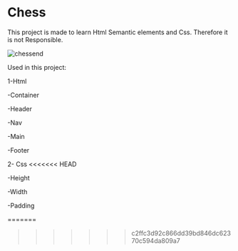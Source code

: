 # Chess
This project is made to learn Html Semantic elements and Css. Therefore it is not Responsible.

![chessend](https://user-images.githubusercontent.com/103388852/222106952-0b5dca0a-8e15-44b5-8a11-7fbf4c133d80.png)

Used in this project:

1-Html

-Container

-Header

-Nav

-Main

-Footer

2- Css
<<<<<<< HEAD

-Height

-Width

-Padding

=======
>>>>>>> c2ffc3d92c866dd39bd846dc62370c594da809a7

